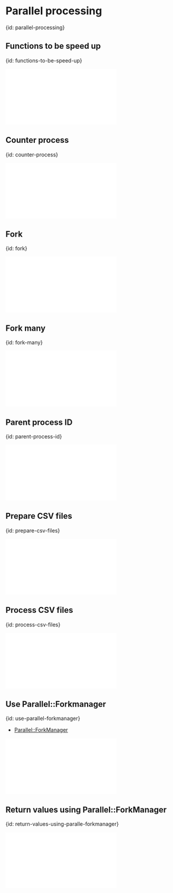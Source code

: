 # Parallel processing
{id: parallel-processing}


## Functions to be speed up
{id: functions-to-be-speed-up}

![](examples/tasks/Task.pm)

## Counter process
{id: counter-process}

![](examples/tasks/count.pl)

## Fork
{id: fork}

![](examples/tasks/fork.pl)

## Fork many
{id: fork-many}

![](examples/tasks/fork_many.pl)

## Parent process ID
{id: parent-process-id}

![](examples/tasks/parent.pl)


## Prepare CSV files
{id: prepare-csv-files}

![](examples/tasks/prepare_files.pl)

## Process CSV files
{id: process-csv-files}

![](examples/tasks/process_csv.pl)

## Use Parallel::Forkmanager
{id: use-parallel-forkmanager}

* [Parallel::ForkManager](https://metacpan.org/pod/Parallel::ForkManager)

![](examples/tasks/forkmanager.pl)

## Return values using Parallel::ForkManager
{id: return-values-using-paralle-forkmanager}

![](examples/tasks/forkmanager_return_values.pl)

